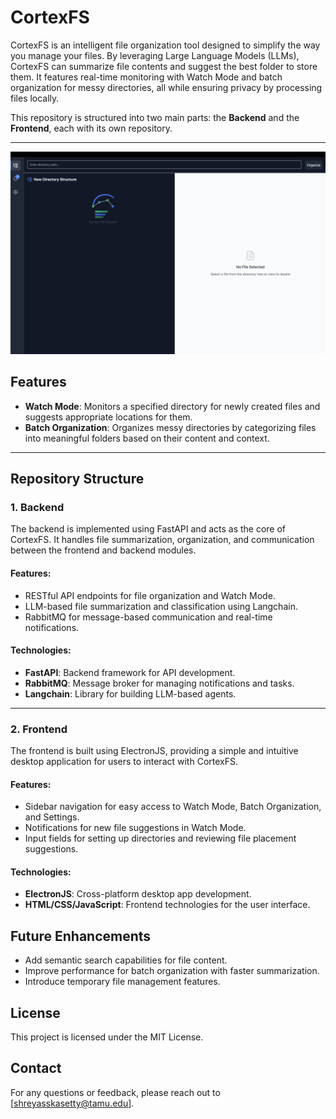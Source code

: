 # CortexFS  

CortexFS is an intelligent file organization tool designed to simplify the way you manage your files. By leveraging Large Language Models (LLMs), CortexFS can summarize file contents and suggest the best folder to store them. It features real-time monitoring with Watch Mode and batch organization for messy directories, all while ensuring privacy by processing files locally.  

This repository is structured into two main parts: the **Backend** and the **Frontend**, each with its own repository.  

---
![Screenshot](screenshot.png)
## Features  

- **Watch Mode**: Monitors a specified directory for newly created files and suggests appropriate locations for them.  
- **Batch Organization**: Organizes messy directories by categorizing files into meaningful folders based on their content and context.  

---

## Repository Structure  

### 1. **Backend**  
The backend is implemented using FastAPI and acts as the core of CortexFS. It handles file summarization, organization, and communication between the frontend and backend modules.  

#### Features:  
- RESTful API endpoints for file organization and Watch Mode.  
- LLM-based file summarization and classification using Langchain.  
- RabbitMQ for message-based communication and real-time notifications.  

#### Technologies:  
- **FastAPI**: Backend framework for API development.  
- **RabbitMQ**: Message broker for managing notifications and tasks.  
- **Langchain**: Library for building LLM-based agents.  

---

### 2. **Frontend**  
The frontend is built using ElectronJS, providing a simple and intuitive desktop application for users to interact with CortexFS.  

#### Features:  
- Sidebar navigation for easy access to Watch Mode, Batch Organization, and Settings.  
- Notifications for new file suggestions in Watch Mode.  
- Input fields for setting up directories and reviewing file placement suggestions.  

#### Technologies:  
- **ElectronJS**: Cross-platform desktop app development.  
- **HTML/CSS/JavaScript**: Frontend technologies for the user interface.  

## Future Enhancements
* Add semantic search capabilities for file content.
* Improve performance for batch organization with faster summarization.
* Introduce temporary file management features.

## License
This project is licensed under the MIT License.

## Contact
For any questions or feedback, please reach out to [shreyasskasetty@tamu.edu].